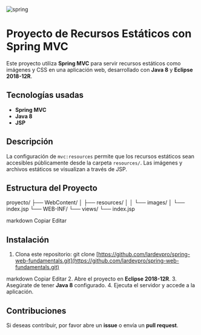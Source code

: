 ![spring](https://github.com/user-attachments/assets/393f81b2-c86f-4af3-a225-1cc1221cff82)


# Proyecto de Recursos Estáticos con Spring MVC

Este proyecto utiliza **Spring MVC** para servir recursos estáticos como imágenes y CSS en una aplicación web, desarrollado con **Java 8** y **Eclipse 2018-12R**.

## Tecnologías usadas

- **Spring MVC**
- **Java 8**
- **JSP**

## Descripción

La configuración de `mvc:resources` permite que los recursos estáticos sean accesibles públicamente desde la carpeta `resources/`. Las imágenes y archivos estáticos se visualizan a través de JSP.

## Estructura del Proyecto

proyecto/ ├── WebContent/ │ ├── resources/ │ │ └── images/ │ └── index.jsp └── WEB-INF/ └── views/ └── index.jsp

markdown
Copiar
Editar

## Instalación

1. Clona este repositorio:
git clone [https://github.com/lardevpro/spring-web-fundamentals.git](https://github.com/lardevpro/spring-web-fundamentals.git)

markdown
Copiar
Editar
2. Abre el proyecto en **Eclipse 2018-12R**.
3. Asegúrate de tener **Java 8** configurado.
4. Ejecuta el servidor y accede a la aplicación.

## Contribuciones

Si deseas contribuir, por favor abre un **issue** o envía un **pull request**.

 
